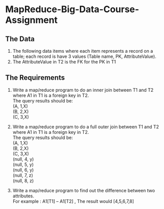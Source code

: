 # MapReduce-Big-Data-Course-Assignment

## The Data
1. The following data items where each item represents a record on a table; each record is have 3 values (Table name, PK, AttributeValue).
2. The AttributeValue in T2 is the FK for the PK in T1

## The Requirements
1. Write a map/reduce program to do an inner join between T1 and T2 where A1 in T1 is a foreign key in T2.  
The query results should be:  
(A, 1,X)  
(B, 2,X)  
(C, 3,X)  

2. Write a map/reduce program to do a full outer join between T1 and T2 where A1 in T1 is a foreign key in T2.  
The query results should be:  
(A, 1,X)  
(B, 2,X)  
(C, 3,X)  
(null, 4, y)  
(null, 5, y)  
(null, 6, y)  
(null, 7, z)  
(null, 8, z)  

3. Write a map/reduce program to find out the difference between two attributes.  
For example : A1[T1] – A1[T2] , The result would [4,5,6,7,8]
